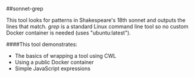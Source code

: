 ##sonnet-grep

This tool looks for patterns in Shakespeare's 18th sonnet and outputs the lines that match. *grep* is a standard Linux command line tool so no custom Docker container is needed (uses "ubuntu:latest").

####This tool demonstrates:
- The basics of wrapping a tool using CWL
- Using a public Docker container
- Simple JavaScript expressions
